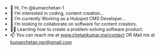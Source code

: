 - 👋 Hi, I’m @kumarchetan-1
- 👀 I’m interested in coding, content creation...
- 🌱 I’m currently Working as a Hubspot CMS Developer...
- 💞️ I’m looking to collaborate on software for content creators.
- 👨‍🎓 Learning how to create a problem-solving software product.
- 📫 You can reach me at www.chetankumar.me/contact OR
     Mail me at kumarchetan.npr@gmail.com

<!---
kumarchetan-1/kumarchetan-1 is a ✨ special ✨ repository because its `README.md` (this file) appears on your GitHub profile.
You can click the Preview link to take a look at your changes.
--->
